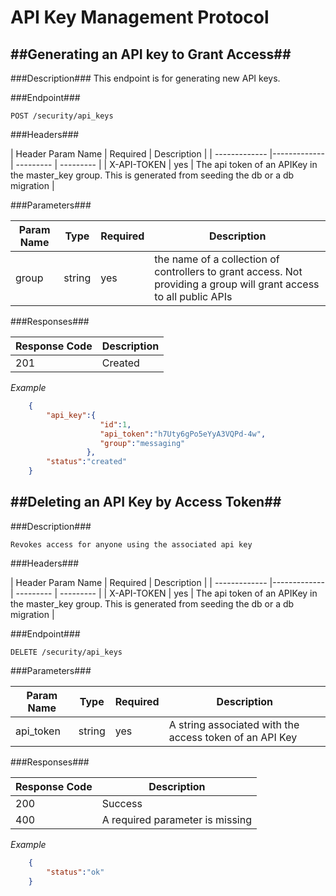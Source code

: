 # API Key Management Protocol #
 
##Generating an API key to Grant Access##
---
###Description###
This endpoint is for generating new API keys. 

###Endpoint###

    POST /security/api_keys

###Headers###

| Header Param Name    | Required  | Description  |
| ------------- |------------- | --------- | --------- |
| X-API-TOKEN      | yes | The api token of an APIKey in the master_key group. This is generated from seeding the db or a db migration |

    
###Parameters###

| Param Name    | Type        | Required  | Description  |
| ------------- |------------- | --------- | --------- |
| group      | string | yes | the name of a collection of controllers to grant access. Not providing a group will grant access to all public APIs |

###Responses###

| Response Code | Description |
| ------------- |------------ |
| 201           | Created     |
 
 _Example_     
```json
    {
        "api_key":{
                    "id":1,
                    "api_token":"h7Uty6gPo5eYyA3VQPd-4w",
                    "group":"messaging"
                 },
        "status":"created"
    }
```
##Deleting an API Key by Access Token##
---
###Description###

    Revokes access for anyone using the associated api key
    
###Headers###

| Header Param Name    | Required  | Description  |
| ------------- |------------- | --------- | --------- |
| X-API-TOKEN      | yes | The api token of an APIKey in the master_key group. This is generated from seeding the db or a db migration |

###Endpoint###

    DELETE /security/api_keys
    
###Parameters###

| Param Name    | Type        | Required  | Description  |
| ------------- |------------- | --------- | --------- |
| api_token      | string | yes | A string associated with the access token of an API Key |

###Responses###

| Response Code | Description  |
| ------------- |------------- |
| 200 | Success |
| 400 | A required parameter is missing |
 
 _Example_     
```json
    {
        "status":"ok"
    }
```
